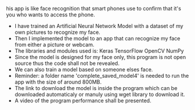 his app is like face recognition that smart phones use to confirm that it's you who wants to access the phone.
- I have trained an Artificial Neural Network Model with a dataset of my own pictures to recognize my face.
- Then I implemented the model to an app that can recognize my face from either a picture or webcam.
- The libraries and modules used is:
					Keras
					TensorFlow
					OpenCV
					NumPy
- Since the model is designed for my face only, this program is not open source thus the code shall not be revealed.
- We can also train a model based on someone elses face.
- Reminder: a folder name 'complete_saved_model4' is needed to run the app with the size of around 800MB.
- The link to download the model is inside the program which can be downloaded automaticaly or manuly using wget library to download it.
- A video of the program performance shall be presented.
